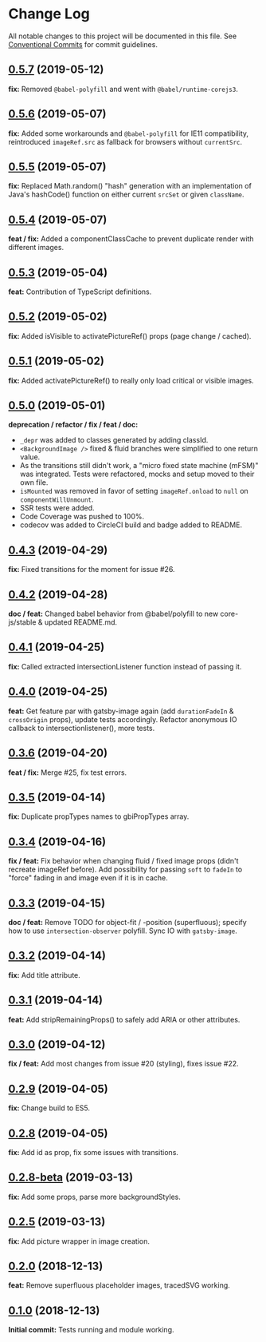 # Change Log

All notable changes to this project will be documented in this file.
See [Conventional Commits](https://conventionalcommits.org) for commit guidelines.

<a name="0.5.7"></a>

## [0.5.7](https://github.com/timhagn/gatsby-background-image) (2019-05-12)

**fix:** Removed `@babel-polyfill` and went with `@babel/runtime-corejs3`.

## [0.5.6](https://github.com/timhagn/gatsby-background-image) (2019-05-07)

**fix:** Added some workarounds and `@babel-polyfill` for IE11 compatibility,
reintroduced `imageRef.src` as fallback for browsers without `currentSrc`.  

## [0.5.5](https://github.com/timhagn/gatsby-background-image) (2019-05-07)

**fix:** Replaced Math.random() "hash" generation with an implementation of 
Java's hashCode() function on either current `srcSet` or given `className`.

## [0.5.4](https://github.com/timhagn/gatsby-background-image) (2019-05-07)

**feat / fix:** Added a componentClassCache to prevent duplicate render with 
different images.

## [0.5.3](https://github.com/timhagn/gatsby-background-image) (2019-05-04)

**feat:** Contribution of TypeScript definitions.

## [0.5.2](https://github.com/timhagn/gatsby-background-image) (2019-05-02)

**fix:** Added isVisible to activatePictureRef() props (page change / cached).

## [0.5.1](https://github.com/timhagn/gatsby-background-image) (2019-05-02)

**fix:** Added activatePictureRef() to really only load critical or visible images.

## [0.5.0](https://github.com/timhagn/gatsby-background-image) (2019-05-01)

**deprecation / refactor / fix / feat / doc:**
- `_depr` was added to classes generated by adding classId.
- `<BackgroundImage />` fixed & fluid branches were simplified to one return value.
- As the transitions still didn't work, a "micro fixed state machine (mFSM)" was 
integrated. Tests were refactored, mocks and setup moved to their own file.
- `isMounted` was removed in favor of setting `imageRef.onload` to `null` on 
`componentWillUnmount`.
- SSR tests were added. 
- Code Coverage was pushed to 100%.
- codecov was added to CircleCI build and badge added to README.

## [0.4.3](https://github.com/timhagn/gatsby-background-image) (2019-04-29)

**fix:** Fixed transitions for the moment for issue #26.

## [0.4.2](https://github.com/timhagn/gatsby-background-image) (2019-04-28)

**doc / feat:** Changed babel behavior from @babel/polyfill to new 
core-js/stable & updated README.md.

## [0.4.1](https://github.com/timhagn/gatsby-background-image) (2019-04-25)

**fix:** Called extracted intersectionListener function instead of passing it.

## [0.4.0](https://github.com/timhagn/gatsby-background-image) (2019-04-25)

**feat:** Get feature par with gatsby-image again (add `durationFadeIn` & 
`crossOrigin` props), update tests accordingly. Refactor anonymous IO callback 
to intersectionlistener(), more tests.

## [0.3.6](https://github.com/timhagn/gatsby-background-image) (2019-04-20)

**feat / fix:** Merge #25, fix test errors.

## [0.3.5](https://github.com/timhagn/gatsby-background-image) (2019-04-14)

**fix:** Duplicate propTypes names to gbiPropTypes array.

## [0.3.4](https://github.com/timhagn/gatsby-background-image) (2019-04-16)

**fix / feat:** Fix behavior when changing fluid / fixed image props (didn't 
recreate imageRef before). Add possibility for passing `soft` to `fadeIn` to
"force" fading in and image even if it is in cache. 

## [0.3.3](https://github.com/timhagn/gatsby-background-image) (2019-04-15)

**doc / feat:** Remove TODO for object-fit / -position (superfluous); specify 
how to use `intersection-observer` polyfill. Sync IO with `gatsby-image`. 

## [0.3.2](https://github.com/timhagn/gatsby-background-image) (2019-04-14)

**fix:** Add title attribute.

## [0.3.1](https://github.com/timhagn/gatsby-background-image) (2019-04-14)

**feat:** Add stripRemainingProps() to safely add ARIA or other attributes.

## [0.3.0](https://github.com/timhagn/gatsby-background-image) (2019-04-12)

**fix / feat:** Add most changes from issue #20 (styling), fixes issue #22.

## [0.2.9](https://github.com/timhagn/gatsby-background-image) (2019-04-05)

**fix:** Change build to ES5.

## [0.2.8](https://github.com/timhagn/gatsby-background-image) (2019-04-05)

**fix:** Add id as prop, fix some issues with transitions.

## [0.2.8-beta](https://github.com/timhagn/gatsby-background-image) (2019-03-13)

**fix:** Add some props, parse more backgroundStyles.

## [0.2.5](https://github.com/timhagn/gatsby-background-image) (2019-03-13)

**fix:** Add picture wrapper in image creation.

## [0.2.0](https://github.com/timhagn/gatsby-background-image) (2018-12-13)

**feat:** Remove superfluous placeholder images, tracedSVG working.

## [0.1.0](https://github.com/timhagn/gatsby-background-image) (2018-12-13)

**Initial commit:** Tests running and module working.
